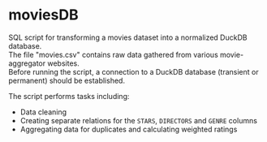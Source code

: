 # moviesDB
SQL script for transforming a movies dataset into a normalized DuckDB database.\
The file "movies.csv" contains raw data gathered from various movie-aggregator websites.\
Before running the script, a connection to a DuckDB database (transient or permanent) should be established.

The script performs tasks including:
- Data cleaning
- Creating separate relations for the `STARS`, `DIRECTORS` and `GENRE`  columns
- Aggregating data for duplicates and calculating weighted ratings
